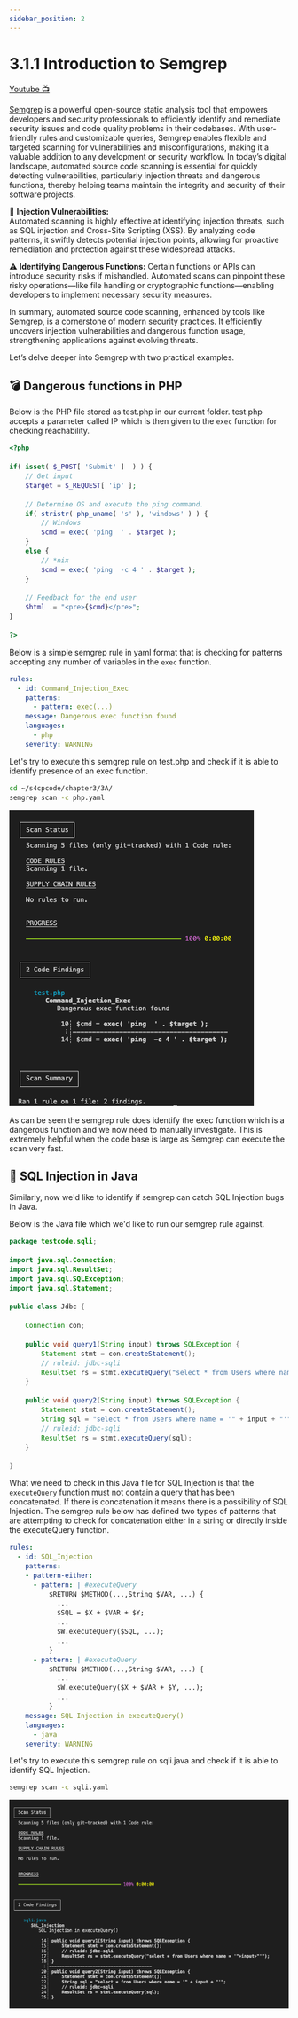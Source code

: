 ```yaml
---
sidebar_position: 2
---
```


# 3.1.1 Introduction to Semgrep

[Youtube 📺](https://www.youtube.com/watch?v=Am9417a87zU&t=3673s)

[Semgrep](https://github.com/returntocorp/semgrep) is a powerful open-source static analysis tool that empowers developers and security professionals to efficiently identify and remediate security issues and code quality problems in their codebases. With user-friendly rules and customizable queries, Semgrep enables flexible and targeted scanning for vulnerabilities and misconfigurations, making it a valuable addition to any development or security workflow. In today’s digital landscape, automated source code scanning is essential for quickly detecting vulnerabilities, particularly injection threats and dangerous functions, thereby helping teams maintain the integrity and security of their software projects.

💉 **Injection Vulnerabilities:**  
Automated scanning is highly effective at identifying injection threats, such as SQL injection and Cross-Site Scripting (XSS). By analyzing code patterns, it swiftly detects potential injection points, allowing for proactive remediation and protection against these widespread attacks.

⚠️ **Identifying Dangerous Functions:** 
Certain functions or APIs can introduce security risks if mishandled. Automated scans can pinpoint these risky operations—like file handling or cryptographic functions—enabling developers to implement necessary security measures.

In summary, automated source code scanning, enhanced by tools like Semgrep, is a cornerstone of modern security practices. It efficiently uncovers injection vulnerabilities and dangerous function usage, strengthening applications against evolving threats. 

Let’s delve deeper into Semgrep with two practical examples.

## 💣 Dangerous functions in PHP

Below is the PHP file stored as test.php in our current folder. 
test.php accepts a parameter called IP which is then given to the `exec` function for checking reachability.

```php
<?php

if( isset( $_POST[ 'Submit' ]  ) ) {
	// Get input
	$target = $_REQUEST[ 'ip' ];

	// Determine OS and execute the ping command.
	if( stristr( php_uname( 's' ), 'windows' ) ) {
		// Windows
		$cmd = exec( 'ping  ' . $target );
	}
	else {
		// *nix
		$cmd = exec( 'ping  -c 4 ' . $target );
	}

	// Feedback for the end user
	$html .= "<pre>{$cmd}</pre>";
}

?>
```

Below is a simple semgrep rule in yaml format that is checking for patterns accepting any number of variables in the `exec` function.

```yaml
rules:
  - id: Command_Injection_Exec
    patterns:
      - pattern: exec(...)
    message: Dangerous exec function found
    languages:
      - php
    severity: WARNING
```

Let's try to execute this semgrep rule on test.php and check if it is able to identify presence of an exec function.

```bash
cd ~/s4cpcode/chapter3/3A/
semgrep scan -c php.yaml
```

![](img/3A_1.png)

As can be seen the semgrep rule does identify the exec function which is a dangerous function and we now need to manually investigate. This is extremely helpful when the code base is large as Semgrep can execute the scan very fast.

## 💉 SQL Injection in Java

Similarly, now we'd like to identify if semgrep can catch SQL Injection bugs in Java. 

Below is the Java file which we'd like to run our semgrep rule against.

```java
package testcode.sqli;

import java.sql.Connection;
import java.sql.ResultSet;
import java.sql.SQLException;
import java.sql.Statement;

public class Jdbc {

    Connection con;

    public void query1(String input) throws SQLException {
        Statement stmt = con.createStatement();
        // ruleid: jdbc-sqli
        ResultSet rs = stmt.executeQuery("select * from Users where name = '"+input+"'");
    }

    public void query2(String input) throws SQLException {
        Statement stmt = con.createStatement();
        String sql = "select * from Users where name = '" + input + "'";
        // ruleid: jdbc-sqli
        ResultSet rs = stmt.executeQuery(sql);
    }
    
}
```

What we need to check in this Java file for SQL Injection is that the `executeQuery` function must not contain a query that has been concatenated. If there is concatenation it means there is a possibility of SQL Injection.
The semgrep rule below has defined two types of patterns that are attempting to check for concatenation either in a string or directly inside the executeQuery function.

```yaml
rules:
  - id: SQL_Injection
    patterns:
    - pattern-either:
      - pattern: | #executeQuery
          $RETURN $METHOD(...,String $VAR, ...) {
            ...
            $SQL = $X + $VAR + $Y;
            ...
            $W.executeQuery($SQL, ...);
            ...
          }
      - pattern: | #executeQuery
          $RETURN $METHOD(...,String $VAR, ...) {
            ...
            $W.executeQuery($X + $VAR + $Y, ...);
            ...
          }
    message: SQL Injection in executeQuery()
    languages:
      - java
    severity: WARNING
```

Let's try to execute this semgrep rule on sqli.java and check if it is able to identify SQL Injection.

```bash
semgrep scan -c sqli.yaml
```

![](img/3A_2.png)